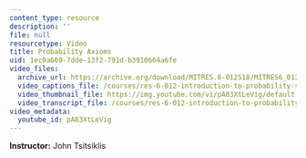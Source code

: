 ```yaml
---
content_type: resource
description: ''
file: null
resourcetype: Video
title: Probability Axioms
uid: 1ec0a669-7dde-13f2-791d-b3910664a6fe
video_files:
  archive_url: https://archive.org/download/MITRES.6-012S18/MITRES6_012S18_L01-04_300k.mp4
  video_captions_file: /courses/res-6-012-introduction-to-probability-spring-2018/bffdf52efb1e59ffb1574459a694b1c8_pA83XtLeVig.vtt
  video_thumbnail_file: https://img.youtube.com/vi/pA83XtLeVig/default.jpg
  video_transcript_file: /courses/res-6-012-introduction-to-probability-spring-2018/4c159155e46460d0bd56f71225e52980_pA83XtLeVig.pdf
video_metadata:
  youtube_id: pA83XtLeVig
---
```


**Instructor:** John Tsitsiklis